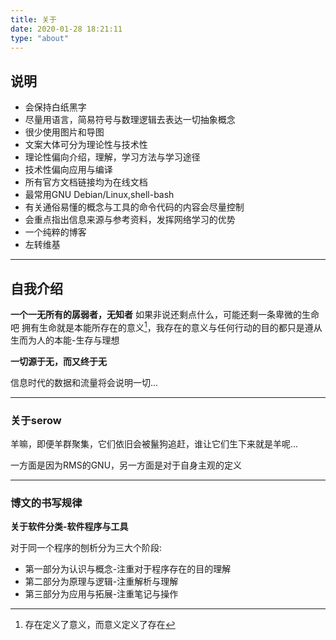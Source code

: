 ```yaml
---
title: 关于
date: 2020-01-28 18:21:11
type: "about"
---
```


## 说明

* 会保持白纸黑字
* 尽量用语言，简易符号与数理逻辑去表达一切抽象概念
* 很少使用图片和导图
* 文案大体可分为理论性与技术性
* 理论性偏向介绍，理解，学习方法与学习途径
* 技术性偏向应用与编译
* 所有官方文档链接均为在线文档
* 最常用GNU Debian/Linux,shell-bash
* 有关通俗易懂的概念与工具的命令代码的内容会尽量控制
* 会重点指出信息来源与参考资料，发挥网络学习的优势
* 一个纯粹的博客
* 左转维基

---

## 自我介绍

**一个一无所有的孱弱者，无知者**
如果非说还剩点什么，可能还剩一条卑微的生命吧
拥有生命就是本能所存在的意义[^1]，我存在的意义与任何行动的目的都只是遵从生而为人的本能-生存与理想
[^1]:存在定义了意义，而意义定义了存在

**一切源于无，而又终于无**

信息时代的数据和流量将会说明一切...

---

### 关于serow

羊嘛，即便羊群聚集，它们依旧会被鬣狗追赶，谁让它们生下来就是羊呢...

一方面是因为RMS的GNU，另一方面是对于自身主观的定义

---

### 博文的书写规律

**关于软件分类-软件程序与工具**

对于同一个程序的刨析分为三大个阶段:

* 第一部分为认识与概念-注重对于程序存在的目的理解
* 第二部分为原理与逻辑-注重解析与理解
* 第三部分为应用与拓展-注重笔记与操作
